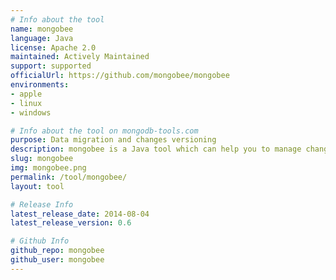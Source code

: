 ```yaml
---
# Info about the tool
name: mongobee
language: Java
license: Apache 2.0
maintained: Actively Maintained
support: supported
officialUrl: https://github.com/mongobee/mongobee
environments:
- apple
- linux
- windows

# Info about the tool on mongodb-tools.com
purpose: Data migration and changes versioning
description: mongobee is a Java tool which can help you to manage changes in your MongoDB database and keep them synchronized with your Java application. The concept is similar to Liquibase, Flyway, mongeez etc. but without XML files.
slug: mongobee
img: mongobee.png
permalink: /tool/mongobee/
layout: tool

# Release Info
latest_release_date: 2014-08-04
latest_release_version: 0.6

# Github Info
github_repo: mongobee
github_user: mongobee
---
```


